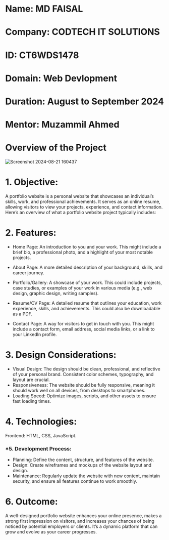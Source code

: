 # Name: MD FAISAL
# Company: CODTECH IT SOLUTIONS
# ID: CT6WDS1478
# Domain: Web Devlopment
# Duration: August to September 2024
# Mentor: Muzammil Ahmed

# Overview of the Project



![Screenshot 2024-08-21 160437](https://github.com/user-attachments/assets/e4c2eed7-65b0-4861-8a8a-2885771c46a1)


# 1. Objective:

A portfolio website is a personal website that showcases an individual’s skills, work, and professional achievements. It serves as an online resume, allowing visitors to view your projects, experience, and contact information. Here’s an overview of what a portfolio website project typically includes:


# 2. Features:

- Home Page: An introduction to you and your work. This might include a brief bio, a professional photo, and a highlight of your most notable projects.
- About Page: A more detailed description of your background, skills, and career journey.

- Portfolio/Gallery: A showcase of your work. This could include projects, case studies, or examples of your work in various media (e.g., web design, graphic design, writing samples).
- Resume/CV Page: A detailed resume that outlines your education, work experience, skills, and achievements. This could also be downloadable as a PDF.
- Contact Page: A way for visitors to get in touch with you. This might include a contact form, email address, social media links, or a link to your LinkedIn profile.

# 3. Design Considerations:

- Visual Design: The design should be clean, professional, and reflective of your personal brand. Consistent color schemes, typography, and layout are crucial.
- Responsiveness: The website should be fully responsive, meaning it should work well on all devices, from desktops to smartphones.
- Loading Speed: Optimize images, scripts, and other assets to ensure fast loading times.

# 4. Technologies:

 Frontend: HTML, CSS, JavaScript.


### *5. Development Process:

- Planning: Define the content, structure, and features of the website.
- Design: Create wireframes and mockups of the website layout and design.
- Maintenance: Regularly update the website with new content, maintain security, and ensure all features continue to work smoothly.

# 6. Outcome:
A well-designed portfolio website enhances your online presence, makes a strong first impression on visitors, and increases your chances of being noticed by potential employers or clients. It’s a dynamic platform that can grow and evolve as your career progresses.




